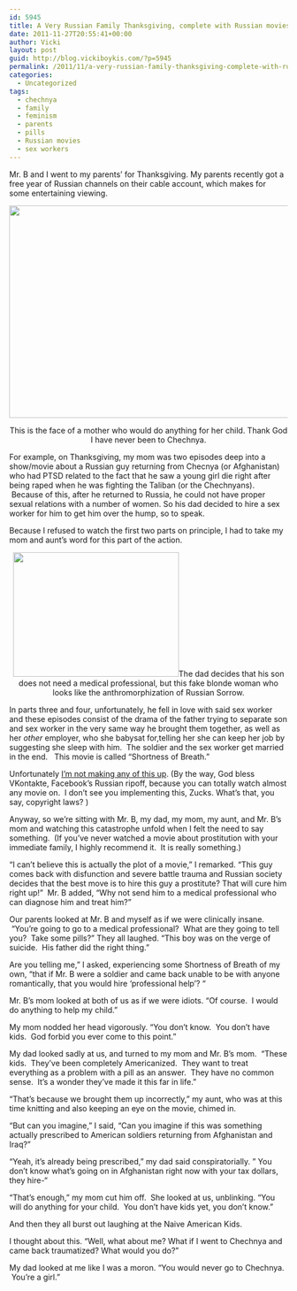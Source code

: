 ```yaml
---
id: 5945
title: A Very Russian Family Thanksgiving, complete with Russian movies.
date: 2011-11-27T20:55:41+00:00
author: Vicki
layout: post
guid: http://blog.vickiboykis.com/?p=5945
permalink: /2011/11/a-very-russian-family-thanksgiving-complete-with-russian-movies/
categories:
  - Uncategorized
tags:
  - chechnya
  - family
  - feminism
  - parents
  - pills
  - Russian movies
  - sex workers
---
```

Mr. B and I went to my parents&#8217; for Thanksgiving. My parents recently got a free year of Russian channels on their cable account, which makes for some entertaining viewing.

<p style="text-align: center;">
  <a href="http://blog.vickiboykis.com/wp-content/uploads/2011/11/DSC_0373.jpg"><img class="aligncenter" title="DSC_0373" src="http://blog.vickiboykis.com/wp-content/uploads/2011/11/DSC_0373.jpg" alt="" width="578" height="384" /></a>
</p>

<p style="text-align: center;">
  This is the face of a mother who would do anything for her child. Thank God I have never been to Chechnya.
</p>

<p style="text-align: left;">
  For example, on Thanksgiving, my mom was two episodes deep into a show/movie about a Russian guy returning from Checnya (or Afghanistan) who had PTSD related to the fact that he saw a young girl die right after being raped when he was fighting the Taliban (or the Chechnyans).  Because of this, after he returned to Russia, he could not have proper sexual relations with a number of women. So his dad decided to hire a sex worker for him to get him over the hump, so to speak.
</p>

<p style="text-align: left;">
  Because I refused to watch the first two parts on principle, I had to take my mom and aunt&#8217;s word for this part of the action.
</p>

<p style="text-align: center;">
  <a href="http://blog.vickiboykis.com/wp-content/uploads/2011/11/pWfIl6TwkkEBWnDZtCk_dg.jpg"><img class="aligncenter size-full wp-image-5948" title="pWfIl6TwkkEBWnDZtCk_dg" src="http://blog.vickiboykis.com/wp-content/uploads/2011/11/pWfIl6TwkkEBWnDZtCk_dg.jpg" alt="" width="300" height="225" /></a>The dad decides that his son does not need a medical professional, but this fake blonde woman who looks like the anthromorphization of Russian Sorrow.
</p>

<p style="text-align: left;">
  In parts three and four, unfortunately, he fell in love with said sex worker and these episodes consist of the drama of the father trying to separate son and sex worker in the very same way he brought them together, as well as her <em>other</em> employer, who she babysat for,telling her she can keep her job by suggesting she sleep with him.  The soldier and the sex worker get married in the end.   This movie is called &#8220;Shortness of Breath.&#8221;
</p>

<p style="text-align: left;">
  Unfortunately <a href="http://www.vidachok.com/2010/07/09/33555/" target="_blank">I&#8217;m not making any of this up</a>. (By the way, God bless VKontakte, Facebook&#8217;s Russian ripoff, because you can totally watch almost any movie on.  I don&#8217;t see you implementing this, Zucks. What&#8217;s that, you say, copyright laws? )
</p>

<p style="text-align: left;">
  Anyway, so we&#8217;re sitting with Mr. B, my dad, my mom, my aunt, and Mr. B&#8217;s mom and watching this catastrophe unfold when I felt the need to say something.  (If you&#8217;ve never watched a movie about prostitution with your immediate family, I highly recommend it.  It is really something.)
</p>

<p style="text-align: left;">
  &#8220;I can&#8217;t believe this is actually the plot of a movie,&#8221; I remarked. &#8220;This guy comes back with disfunction and severe battle trauma and Russian society decides that the best move is to hire this guy a prostitute? That will cure him right up!&#8221;  Mr. B added, &#8220;Why not send him to a medical professional who can diagnose him and treat him?&#8221;
</p>

<p style="text-align: left;">
  Our parents looked at Mr. B and myself as if we were clinically insane.  &#8220;You&#8217;re going to go to a medical professional?  What are they going to tell you?  Take some pills?&#8221; They all laughed. &#8220;This boy was on the verge of suicide.  His father did the right thing.&#8221;
</p>

<p style="text-align: left;">
  Are you telling me,&#8221; I asked, experiencing some Shortness of Breath of my own, &#8220;that if Mr. B were a soldier and came back unable to be with anyone romantically, that you would hire &#8216;professional help&#8217;? &#8220;
</p>

<p style="text-align: left;">
  Mr. B&#8217;s mom looked at both of us as if we were idiots. &#8220;Of course.  I would do anything to help my child.&#8221;
</p>

<p style="text-align: left;">
  My mom nodded her head vigorously. &#8220;You don&#8217;t know.  You don&#8217;t have kids.  God forbid you ever come to this point.&#8221;
</p>

<p style="text-align: left;">
  My dad looked sadly at us, and turned to my mom and Mr. B&#8217;s mom.  &#8220;These kids.  They&#8217;ve been completely Americanized.  They want to treat everything as a problem with a pill as an answer.  They have no common sense.  It&#8217;s a wonder they&#8217;ve made it this far in life.&#8221;
</p>

<p style="text-align: left;">
  &#8220;That&#8217;s because we brought them up incorrectly,&#8221; my aunt, who was at this time knitting and also keeping an eye on the movie, chimed in.
</p>

<p style="text-align: left;">
  &#8220;But can you imagine,&#8221; I said, &#8220;Can you imagine if this was something actually prescribed to American soldiers returning from Afghanistan and Iraq?&#8221;
</p>

<p style="text-align: left;">
  &#8220;Yeah, it&#8217;s already being prescribed,&#8221; my dad said conspiratorially. &#8221; You don&#8217;t know what&#8217;s going on in Afghanistan right now with your tax dollars, they hire-&#8220;
</p>

<p style="text-align: left;">
  &#8220;That&#8217;s enough,&#8221; my mom cut him off.  She looked at us, unblinking. &#8220;You will do anything for your child.  You don&#8217;t have kids yet, you don&#8217;t know.&#8221;
</p>

<p style="text-align: left;">
  And then they all burst out laughing at the Naive American Kids.
</p>

<p style="text-align: left;">
  I thought about this. &#8220;Well, what about me? What if I went to Chechnya and came back traumatized? What would you do?&#8221;
</p>

My dad looked at me like I was a moron. &#8220;You would never go to Chechnya.  You&#8217;re a girl.&#8221;